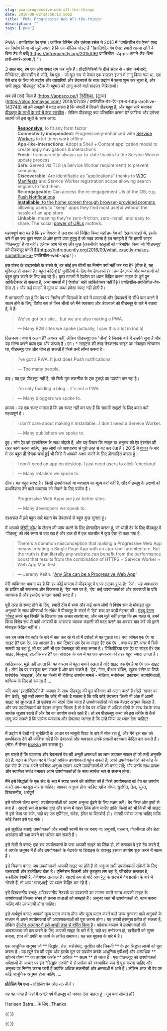 ```yaml
---
slug: pwa-progressive-web-all-the-things
date: 2018-08-02T14:56:13.506Z
title: 'PWA: Progressive Web All-the-things'
description: ""
tags: ['pwa']
---
```



PWA। प्रगतिशील वेब एप्स। फ्रांसिस बेरिमैन और एलेक्स रसेल ने 2015 में "प्रगतिशील वेब ऐप्स" शब्द का निर्माण किया जो मुझे लगता है कि एक मौलिक पोस्ट है "[प्रगतिशील वेब ऐप्स: हमारी आत्मा खोने के बिना टैब से बचें](https://infrequently.org/2015/06/ प्रगतिशील -Apps-भागने-टैब-बिना-हारी-हमारे-आत्मा /) "।

3 साल बाद, हम एक लंबा सफर तय कर चुके हैं। प्रौद्योगिकियों के ढीले संग्रह से - सेवा कर्मचारी, मैनिफेस्ट, होमस्क्रीन में जोड़ें, वेब पुश - जो मूल रूप से केवल एक ब्राउज़र इंजन में लागू किया गया था, एक ऐसे ब्रांड के लिए जो उद्योग और व्यापारियों और डेवलपर्स के साथ उद्योग में रहना शुरू कर चुका है, और सभी प्रमुख 'पीडब्लूए' स्टैक के बहुमत को लागू करने वाले ब्राउज़र विक्रेताओं।

अब हमें [एप] मिला है (https://appsco.pe/) [निर्देशिका](https://pwa-directory.appspot.com/), [टूल्स](https://blog.tomayac.com/ 2018/07/09 / प्रगतिशील-वेब-ऐप-इन-द-http-archive-143748) जो हमें समझने में मदद करता है कि जंगली में कितने पीडब्ल्यूए हैं, और बहुत सारे भयानक [पीडब्लूए के लाभों के बारे में केस स्टडीज](https://developers.google.com/web/showcase/)। लेकिन पीडब्ल्यूए क्या परिभाषित करता है? फ्रांसिस और एलेक्स लक्षणों की इस सूची के साथ आया:

> **[Responsive](http://alistapart.com/article/responsive-web-design)**[:](http://alistapart.com/article/responsive-web-design) 
> to fit any form factor  
> **Connectivity independent**: Progressively-enhanced with [Service 
> Workers](http://www.html5rocks.com/en/tutorials/service-worker/introduction/) 
> to let them work offline  
> **App-like-interactions**: Adopt a Shell + Content application model to create 
> appy navigations & interactions  
> **Fresh**: Transparently always up-to-date thanks to the Service Worker update 
> process  
> **Safe**: Served via TLS (a Service Worker requirement) to prevent snooping  
> **Discoverable**: Are identifiable as "applications" thanks to 
> [W3C](https://w3c.github.io/manifest/) 
> [Manifests](https://developers.google.com/web/updates/2014/11/Support-for-installable-web-apps-with-webapp-manifest-in-chrome-38-for-Android) 
> and Service Worker registration scope allowing search engines to find them  
> **Re-engageable**: Can access the re-engagement UIs of the OS; e.g. [Push 
> Notifications](https://developers.google.com/web/updates/2015/03/push-notificatons-on-the-open-web)  
> **[Installable](https://developers.google.com/web/updates/2015/03/increasing-engagement-with-app-install-banners-in-chrome-for-android?hl=en)**[: 
> to the home screen through browser-provided 
> prompts](https://developers.google.com/web/updates/2015/03/increasing-engagement-with-app-install-banners-in-chrome-for-android?hl=en), 
> allowing users to "keep" apps they find most useful without the hassle of an 
> app store  
> **Linkable**: meaning they're zero-friction, zero-install, and easy to share.
> The social [power of
> URLs](http://www.theatlantic.com/technology/archive/2012/10/dark-social-we-have-the-whole-history-of-the-web-wrong/263523/)
> _matters_.


महत्वपूर्ण बात यह है कि इस विवरण ने उस क्षण को चिह्नित किया जहां हम वेब को देखना चाहते थे, इसके बारे में हम सब कुछ स्पष्ट थे और हमारे पास [टूल्स](https://developers.google.com/web/tools/lighthouse/) है जो मदद करता है हम समझते हैं कि हमारी साइट 'पीडब्ल्यूए' है या नहीं। एलेक्स आगे भी गए और कुछ [तकनीकी पहलुओं को परिभाषित किया जो 'पीडब्ल्यूए' को पीडब्ल्यूए बनाते हैं](https://infrequently.org/2016/09/what-exactly-makes-something-a- प्रगतिशील-web-app/ )।

इस पोस्ट के हाइपरबोले के रास्ते से, हर कोई इन चीजों का निर्माण क्यों नहीं कर रहा है? [ठीक है, यह मुश्किल हो सकता है। बहुत कठिन](/ चुनौतियों के लिए वेब डेवलपर्स /)। हम डेवलपर्स और व्यवसायों को बहुत कुछ करने के लिए कह रहे हैं। कुछ मामलों में ऐपशेल पर ध्यान केंद्रित करना साइट के पूर्ण पुन: आर्किटेक्चर हो सकता है, अन्य मामलों में ['ऐपशेल' सही आर्किटेक्चर नहीं है](/ प्रगतिशील-प्रगतिशील-वेब-ऐप्स /)। और कई मामलों में मूल्य या कथा हमेशा स्पष्ट नहीं होती है।

मैं भाग्यशाली रहा हूं कि वेब पर निर्माण की चिंताओं के बारे में व्यवसायों और डेवलपर्स से सीधे बात करने में सक्षम होने के लिए, विशेष रूप से जिन चीजों को मैंने व्यवसाय और डेवलपर्स को पीडब्लूए के बारे में बताया है, वे हैं:

> We've got our site... but we are also making a PWA.


> &mdash; Many B2B sites we spoke (actually, I saw this a lot in India)


दिलचस्प। क्या वे अलग हैं? अक्सर नहीं, लेकिन पीडब्ल्यूए एक 'चीज' है जिसके बारे में उन्होंने सुना है और यह लॉन्च करने वाला एक और उत्पाद है। एम। * साइट्स की तरह डेस्कटॉप साइट का मोबाइल संस्करण था, पीडब्ल्यूए एक और चीज हो सकती है जिसे उन्हें लॉन्च करना है।

> I've got a PWA. It just does Push notifications.


> &mdash; Too many people.


वाह। यह एक पीडब्लूए नहीं है, जो सिर्फ मूल तकनीक के एक टुकड़े का उपयोग कर रहा है।

> I'm only building a blog... it's not a PWA


> &mdash; Many bloggers we spoke to.


हममम। यह एक स्पष्ट मामला है कि हम स्पष्ट नहीं कर पाए हैं कि सामग्री साइटों के लिए कदम क्यों महत्वपूर्ण है।

> I don't care about making it installable.. I don't need a Service Worker.


> &mdash; Many publishers we spoke to.


हुह। लोग ऐप को इंस्टॉलेशन के साथ जोड़ते हैं, और यह विचार कि साइट या अनुभव को ऐप इंस्टॉल की तरह कार्य करना चाहिए, कुछ लोगों को अवधारणा से पूरी तरह से बंद कर देता है। 2015 में [गाजर](https://trib.tv/2015/10/11/progressive-apps/) के बारे में एक बहुत ही रोचक चर्चा हुई थी जिसे मैं आपको अक्षम करने के लिए प्रोत्साहित करता हूं।

> I don't need an app on desktop. I just need users to click 'checkout'


> &mdash; Many retailers we spoke to.


ठीक। यह बहुत स्पष्ट है। किसी उपयोगकर्ता या व्यवसाय का मूल्य वहां नहीं है, और पीडब्लूए के लक्षणों को प्राथमिकता देने वाले व्यवसाय को रोकने के लिए पर्याप्त है।

> Progressive Web Apps are just better sites.


> &mdash; Many developers we speak to.


दरअसल मैं इसे बहुत सारे महान वेब डेवलपर्स से बहुत कुछ सुनता हूं।

मैं आपको [जेरेमी कीथ](https://adactio.com/) के लेखन की जांच करने के लिए प्रोत्साहित करता हूं, जो थोड़ी देर के लिए पीडब्लूए में 'पीडब्लू' को लंबे समय से दबा रहा है और हाल ही में एक बातचीत में कुछ ऐसा ही कहा गया है:

> There's a common misconception that making a Progressive Web App means
> creating a Single Page App with an app-shell architecture. But the truth is
> that literally any website can benefit from the performance boost that results
> from the combination of HTTPS + Service Worker + Web App Manifest.


> &mdash; Jeremy Keith. "[Any Site can be a Progressive Web 
> App](https://noti.st/adactio/d1zSa7/any-site-can-be-a-progressive-web-app)" 


मेरी व्यक्तिगत भावना यह है कि हर कोई वास्तव में पीडब्ल्यूए में ए पर लटका हुआ है: 'ऐप'। यह अवधारणा के ब्रांडिंग की सफलता और विफलता है; 'ऐप' नाम पर है, 'ऐप' कई उपयोगकर्ताओं और व्यवसायों के प्रति जागरूक है और इसलिए संगठन काफी स्पष्ट हैं।

पूरी तरह से स्पष्ट होने के लिए, हमारी टीम में स्वयं और कई अन्य लोगों ने विशेष रूप से मोबाइल मूल अनुभवों के साथ प्रतिस्पर्धा के संबंध में पीडब्लूए के संदर्भ में 'ऐप' शब्द पर कड़ी मेहनत की। [एंड्रयू बेट्स 'पोस्ट](https://trib.tv/2016/06/05/progressively-less-progressive/) हमारे मूल स्थिति के खिलाफ एक अच्छा सारांश था, और जब मुझे नहीं लगता कि हम गलत थे, हमने किया विशेष रूप से फॉर्म-कारकों के आसपास व्यापक कहानी की मदद करने का अवसर याद करें जो इतने मोबाइल केंद्रित नहीं थे।

जब हम क्रोम वेब स्टोर के बारे में बात कर रहे थे तो मैं दर्शकों से यह पूछता था। क्या जीमेल एक ऐप या साइट है? एक ऐप, यह आसान है। क्या ट्विटर एक ऐप या साइट है? एक ऐप .. क्या यह है? अगर मैं सिर्फ सामग्री पढ़ रहा हूं, तो यह अभी भी एक वेबसाइट की तरह लगता है। विकिपीडिया एक ऐप या साइट है? एक साइट, बिल्कुल; हालांकि यह है? एक संपादक के रूप में यह एक उपकरण की तरह बहुत ज्यादा लगता है।

आखिरकार, मुझे नहीं लगता कि यह वास्तव में बहुत मायने रखता है यदि साइट एक ऐप है या ऐप एक साइट है। लोग वेब पर सबकुछ बना सकते हैं और कर सकते हैं: 'ऐप', गेम्स, वीआर बॉबिन, खुदरा स्टोर या सिर्फ पारंपरिक 'साइट्स', और यह किसी भी विशिष्ट उपयोग मामले - मीडिया, मनोरंजन, प्रकाशन, उपयोगिताओं, वाणिज्य के लिए हो सकता है ...

यदि आप 'इंस्टॉबिलिटी' के अपवाद के साथ पीडब्लूए की मूल परिभाषा को अलग करते हैं (देखें 'गाजर का बैग' देखें), मुझे नहीं लगता कि कोई भी तर्क दे सकता है कि यदि कोई डेवलपर किसी भी अंक में अपनी साइट को सुधारता है तो एलेक्स का संदर्भ दिया जाता है उपयोगकर्ताओं को एक बेहतर अनुभव मिलता है, और जब उपयोगकर्ता को बेहतर अनुभव मिलता है तो वे वेब पर अधिक से अधिक लोगों के साथ वेब के साथ सार्थक जुड़ाव रखते हैं और वेब का उपयोग करते रहते हैं। तो हम पीडब्ल्यूए कथा को इस तरीके से कैसे लागू कर सकते हैं कि प्रत्येक व्यवसाय और डेवलपर जानता है कि उन्हें किस पर ध्यान देना चाहिए?

---

मैं उद्योग में देखी गई चुनौतियों के आधार पर मामूली पिवट के बारे में सोच रहा हूं, और मैंने इस बात को प्राथमिकता देने की कोशिश की है कि डेवलपर्स और व्यवसाय उनके प्रयासों पर ध्यान केंद्रित कर सकते हैं। (नोट: मैं चैनल [BizKin](https://twitter.com/business_kinlan) कर सकता हूं)

हम चाहते हैं कि व्यवसाय और डेवलपर्स वेब की अनूठी क्षमताओं का लाभ उठाकर सफल हों जो उन्हें अनुमति देते हैं: बटन के क्लिक पर वे जितने अधिक उपयोगकर्ता पहुंच सकते हैं; अपने उपयोगकर्ताओं को कोड के एक सेट के साथ अपने सर्वश्रेष्ठ अनुभव लाकर अपने उपयोगकर्ताओं को बनाए रखें; और उनके साथ प्रत्यक्ष और स्वामित्व संबंध बनाकर अपने उपयोगकर्ताओं के साथ सार्थक रूप से संलग्न होना।

मैंने इसे सिद्धांतों के एक सेट के रूप में स्पष्ट करने की कोशिश की है जिसे उपयोगकर्ता को वेब का उपयोग करते समय महसूस करना चाहिए। आपका अनुभव होना चाहिए: खोज योग्य, सुरक्षित, तेज़, सुस्त, विश्वसनीय, अर्थपूर्ण

इसे खोजने योग्य बनाएं: उपयोगकर्ताओं को अपना अनुभव ढूंढने के लिए सक्षम करें। वेब लिंक और पृष्ठों से बना है। आदर्श रूप से प्रत्येक पृष्ठ और राज्य में गहरा लिंक होना चाहिए ताकि किसी को भी किसी भी साइट से इसे भेजा जा सके, चाहे वह एक एग्रीगेटर, संदेश, ईमेल या बिलबोर्ड हो। सामग्री परोसा जाना चाहिए ताकि कोई रेंडरर इसे पढ़ सके।

इसे सुरक्षित बनाएं: उपयोगकर्ता और सामग्री स्वामी वेब पर बनाए गए अनुभवों, पहचान, गोपनीयता और डेटा अखंडता की रक्षा करने पर भरोसा कर सकते हैं।

इसे तेज़ी से बनाएं: एक बार उपयोगकर्ता के पास आपकी साइट का लिंक हो, तो तत्काल वे इसे टैप करते हैं, वे आपके अनुभव में हैं और उपयोगकर्ता के नेटवर्क या डिवाइस के बावजूद इसका उपयोग शुरू करने में सक्षम हैं।

इसे चिकना बनाएं: जब उपयोगकर्ता आपकी साइट पर होते हैं तो अनुभव सभी उपयोगकर्ता संकेतों के लिए उत्तरदायी और इंटरैक्टिव होता है। एनिमेशन चिकनी और कुरकुरा लग रहा है, फीडबैक तत्काल है, स्क्रॉलिंग रेशमी है, नेविगेशन तत्काल हैं। आदर्श रूप से यदि आप [रेल](https://developers.google.com/web/fundamentals/performance/rail) के संदर्भ में वेब प्रदर्शन के बारे में सोचते हैं, तो आप 'आरएआई' पर ध्यान केंद्रित कर रहे हैं।

इसे विश्वसनीय बनाएं: अविश्वसनीय नेटवर्क या उपकरणों का सामना करते समय आपकी साइट के उपयोगकर्ता जितना संभव हो उतना बाधाओं को समझते हैं। अनुभव जहां भी उपयोगकर्ता हो, काम करना चाहिए और उत्तरदायी होना चाहिए।

इसे अर्थपूर्ण बनाएं: आपको मूल्य प्रदान करना होगा और मूल्य प्रदान करने वाले उच्च गुणवत्ता वाले अनुभवों के माध्यम से अपने उपयोगकर्ता की आवश्यकताओं को पूरा करना होगा। यह काफी हंसमुख प्रतीत हो सकता है, लेकिन [डीओन अल्मायर ने इसे अच्छी तरह से वर्णित किया है](https://medium.com/ben-and-dion/mission-improve-the-web-ecosystem-for-developers-3a8b55f46411)। फोकस वास्तव में उपयोगकर्ता की आवश्यकता को हल करने के लिए आपकी साइट के बारे में है, चाहे वह मनोरंजन हो, खरीदारी को सुगम बनाना, ज्ञान की प्रगति या कार्य के त्वरित समापन। यह सब यूएक्स के बारे में है।

एक आधुनिक अनुभव जो ** सिद्धांत, तेज़, भरोसेमंद, सुरक्षित और चिकनी ** के इन सिद्धांत लक्ष्यों को पूरा करता है। यह खुले वेब की पहुंच और इसके मूल पर उपयोग करके आधुनिक एपीआई और अत्यधिक ** खोजने योग्य ** का उपयोग करके ** अधिक ** सक्षम ** हो जाता है। एक पीडब्ल्यूए को उपयोगकर्ता अपेक्षाओं के आधार पर इन "सिद्धांत लक्ष्यों" में से प्रत्येक को स्वाभाविक रूप से पूरा करना चाहिए और अनुभव पर निर्माण करना जारी है क्योंकि अधिक तकनीकों और क्षमताओं में आते हैं। लेकिन आज भी वेब पर कोई आधुनिक अनुभव होना चाहिए ....

<span><span id='pw'>प्रोग्रेसिव वेब</span> <span id=name>एप्स</span></span> - प्रोग्रेसिव वेब ऑल-द-चीजें।

यह वह जगह है जहां मैं अगले वर्ष पीडब्लूए को धक्का देना चाहता हूं। तुम क्या सोचते हो?

Harleen Batra._ के लिए _Thanks

{{ <html> }}

<style> dt {   font-weight: 600;   margin-bottom: 0.8em; } dd {   margin-bottom: 1em; } #pw {   font-weight: 700;   font-size: 1em; } #name {   font-size: 1em;   font-weight: 100; } </style><script>   const nameEl = document.getElementById('name');   const names = ['Apps', 'Sites', 'Stores', 'Blogs', 'Forums', 'Magazines', 'Block-chain doo-dads', 'Experiences', 'Wikis', 'Utilities', 'Games'];   let counter = 1;   setInterval(()=> {      nameEl.textContent = names[counter];     counter = (counter + 1) % names.length;     nameEl.animate([{opacity: 0}, {opacity: 1}], {duration: 1000, easing: 'cubic-bezier(1,.01,1,.99)'})   }, 2000) </script> {{ </html> }}